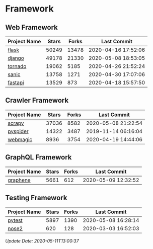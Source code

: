 # Framework

## Web Framework

| Project Name | Stars | Forks | Last Commit |
| ------------ | ----- | ----- | ----------- |
| [flask](https://github.com/pallets/flask) | 50249 | 13478 | 2020-04-16 17:52:06 |
| [django](https://github.com/django/django) | 49178 | 21330 | 2020-05-08 18:53:05 |
| [tornado](https://github.com/tornadoweb/tornado) | 19062 | 5185 | 2020-04-26 21:52:24 |
| [sanic](https://github.com/huge-success/sanic) | 13758 | 1271 | 2020-04-30 17:07:06 |
| [fastapi](https://github.com/tiangolo/fastapi) | 13529 | 873 | 2020-04-18 15:57:50 |

## Crawler Framework

| Project Name | Stars | Forks | Last Commit |
| ------------ | ----- | ----- | ----------- |
| [scrapy](https://github.com/scrapy/scrapy) | 37036 | 8582 | 2020-05-08 21:22:54 |
| [pyspider](https://github.com/binux/pyspider) | 14322 | 3487 | 2019-11-14 06:16:04 |
| [webmagic](https://github.com/code4craft/webmagic) | 8936 | 3754 | 2020-04-19 14:44:06 |

## GraphQL Framework

| Project Name | Stars | Forks | Last Commit |
| ------------ | ----- | ----- | ----------- |
| [graphene](https://github.com/graphql-python/graphene) | 5661 | 612 | 2020-05-09 12:32:52 |

## Testing Framework

| Project Name | Stars | Forks | Last Commit |
| ------------ | ----- | ----- | ----------- |
| [pytest](https://github.com/pytest-dev/pytest) | 5897 | 1390 | 2020-05-08 16:28:14 |
| [nose2](https://github.com/nose-devs/nose2) | 620 | 128 | 2020-03-03 16:52:03 |

*Update Date: 2020-05-11T13:00:37*